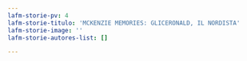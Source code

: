 ```yaml
---
lafm-storie-pv: 4
lafm-storie-titulo: 'MCKENZIE MEMORIES: GLICERONALD, IL NORDISTA'
lafm-storie-image: ''
lafm-storie-autores-list: []

---
```

